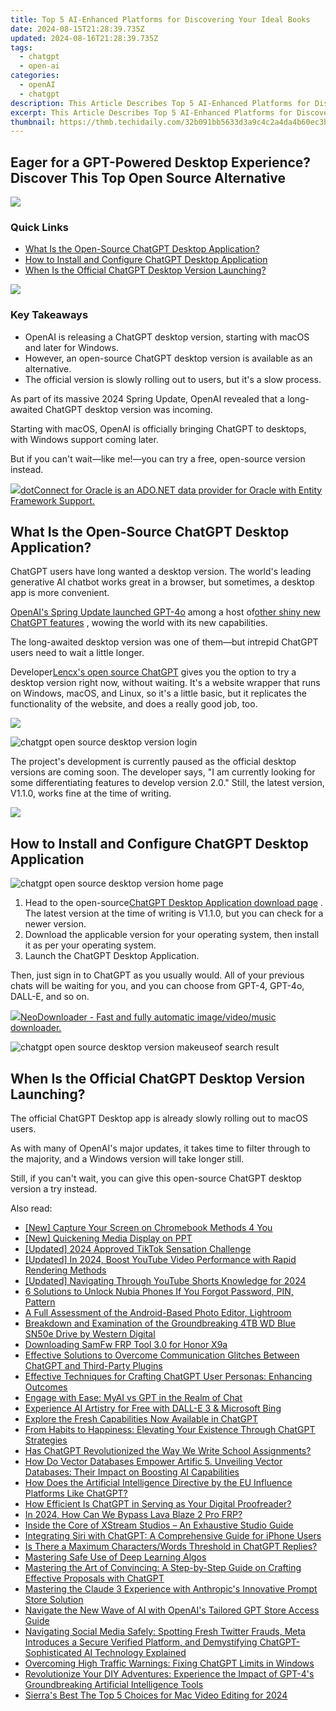 ```yaml
---
title: Top 5 AI-Enhanced Platforms for Discovering Your Ideal Books
date: 2024-08-15T21:28:39.735Z
updated: 2024-08-16T21:28:39.735Z
tags:
  - chatgpt
  - open-ai
categories:
  - openAI
  - chatgpt
description: This Article Describes Top 5 AI-Enhanced Platforms for Discovering Your Ideal Books
excerpt: This Article Describes Top 5 AI-Enhanced Platforms for Discovering Your Ideal Books
thumbnail: https://thmb.techidaily.com/32b091bb5633d3a9c4c2a4da4b60ec3b4374fdb769db4d47d5b0ac420926fc16.jpg
---
```


## Eager for a GPT-Powered Desktop Experience? Discover This Top Open Source Alternative

<!-- affiliate ads begin -->
<a href="https://store.absolute.com/order/checkout.php?PRODS=4601998&QTY=1&AFFILIATE=108875&CART=1"><img src="https://secure.avangate.com/images/merchant/ef70e26a0b5da778eda3f48014d087cd/728x90_larger-shield.jpg" border="0"></a>
<!-- affiliate ads end -->
### Quick Links

* [What Is the Open-Source ChatGPT Desktop Application?](https://www.makeuseof.com/cant-wait-for-the-chatgpt-desktop-app-try-this-open-source-alternative-instead/#what-is-the-open-source-chatgpt-desktop-application)
* [How to Install and Configure ChatGPT Desktop Application](https://www.makeuseof.com/cant-wait-for-the-chatgpt-desktop-app-try-this-open-source-alternative-instead/#how-to-install-and-configure-chatgpt-desktop-application)
* [When Is the Official ChatGPT Desktop Version Launching?](https://www.makeuseof.com/cant-wait-for-the-chatgpt-desktop-app-try-this-open-source-alternative-instead/#when-is-the-official-chatgpt-desktop-version-launching)

<!-- affiliate ads begin -->
<a href="https://shop.incomedia.eu/order/checkout.php?PRODS=12730965&QTY=1&AFFILIATE=108875&CART=1"><img src="https://incomedia.eu/files/images/affiliates/w5/03_WBSX5_728x90_red_CTA.jpg" border="0"></a>
<!-- affiliate ads end -->
### Key Takeaways

* OpenAI is releasing a ChatGPT desktop version, starting with macOS and later for Windows.
* However, an open-source ChatGPT desktop version is available as an alternative.
* The official version is slowly rolling out to users, but it's a slow process.

 As part of its massive 2024 Spring Update, OpenAI revealed that a long-awaited ChatGPT desktop version was incoming.

 Starting with macOS, OpenAI is officially bringing ChatGPT to desktops, with Windows support coming later.

 But if you can't wait—like me!—you can try a free, open-source version instead.

<!-- affiliate ads begin -->
<a href="https://checkout.devart.com/order/checkout.php?PRODS=5023555&QTY=1&AFFILIATE=108875&CART=1"><img src="https://secure.avangate.com/images/merchant/45b430710ad04765a6afd58d9d9fafca/products/dotConnect_O.png" border="0">dotConnect for Oracle is an ADO.NET data provider for Oracle with Entity Framework Support.</a>
<!-- affiliate ads end -->
## What Is the Open-Source ChatGPT Desktop Application?

 ChatGPT users have long wanted a desktop version. The world's leading generative AI chatbot works great in a browser, but sometimes, a desktop app is more convenient.

[OpenAI's Spring Update launched GPT-4o](https://www.makeuseof.com/how-gpt-4o-works-is-it-free/) among a host of[other shiny new ChatGPT features](https://www.makeuseof.com/chatgpt-new-features-spring-update/) , wowing the world with its new capabilities.

 The long-awaited desktop version was one of them—but intrepid ChatGPT users need to wait a little longer.

 Developer[Lencx's open source ChatGPT](https://github.com/lencx/ChatGPT) gives you the option to try a desktop version right now, without waiting. It's a website wrapper that runs on Windows, macOS, and Linux, so it's a little basic, but it replicates the functionality of the website, and does a really good job, too.

<!-- affiliate ads begin -->
<a href="https://secure.2checkout.com/order/checkout.php?PRODS=45152835&QTY=1&AFFILIATE=108875&CART=1"><img src="https://download.terabyteunlimited.com/banners/ad_800x450_d.jpg" border="0"></a>
<!-- affiliate ads end -->
![chatgpt open source desktop version login](https://static1.makeuseofimages.com/wordpress/wp-content/uploads/2024/05/chatgpt-open-source-desktop-version-login.jpg)

 The project's development is currently paused as the official desktop versions are coming soon. The developer says, "I am currently looking for some differentiating features to develop version 2.0." Still, the latest version, V1.1.0, works fine at the time of writing.

<!-- affiliate ads begin -->
<a href="https://shop.copernic.com/order/checkout.php?PRODS=41033091&QTY=1&AFFILIATE=108875&CART=1"><img src="https://secure.2checkout.com/images/merchant/8d30aa96e72440759f74bd2306c1fa3d/Copernic-2023-Affiliate-728x90-Advanced.png" border="0"></a>
<!-- affiliate ads end -->
## How to Install and Configure ChatGPT Desktop Application

![chatgpt open source desktop version home page](https://static1.makeuseofimages.com/wordpress/wp-content/uploads/2024/05/chatgpt-open-source-desktop-version-home-page.jpg)

1. Head to the open-source[ChatGPT Desktop Application download page](https://github.com/lencx/ChatGPT/releases/tag/v1.1.0) . The latest version at the time of writing is V1.1.0, but you can check for a newer version.
2. Download the applicable version for your operating system, then install it as per your operating system.
3. Launch the ChatGPT Desktop Application.

 Then, just sign in to ChatGPT as you usually would. All of your previous chats will be waiting for you, and you can choose from GPT-4, GPT-4o, DALL-E, and so on.

<!-- affiliate ads begin -->
<a href="https://secure.2checkout.com/order/checkout.php?PRODS=4559731&QTY=1&AFFILIATE=108875&CART=1"><img src="http://www.neowise.com/images/nd-ss-w200.jpg" border="0">NeoDownloader - Fast and fully automatic image/video/music downloader. </a>
<!-- affiliate ads end -->
![chatgpt open source desktop version makeuseof search result](https://static1.makeuseofimages.com/wordpress/wp-content/uploads/2024/05/chatgpt-open-source-desktop-version-makeuseof-search-result.jpg)

## When Is the Official ChatGPT Desktop Version Launching?

 The official ChatGPT Desktop app is already slowly rolling out to macOS users.

 As with many of OpenAI's major updates, it takes time to filter through to the majority, and a Windows version will take longer still.

 Still, if you can't wait, you can give this open-source ChatGPT desktop version a try instead.


<ins class="adsbygoogle"
     style="display:block"
     data-ad-format="autorelaxed"
     data-ad-client="ca-pub-7571918770474297"
     data-ad-slot="1223367746"></ins>



<ins class="adsbygoogle"
     style="display:block"
     data-ad-client="ca-pub-7571918770474297"
     data-ad-slot="8358498916"
     data-ad-format="auto"
     data-full-width-responsive="true"></ins>

<span class="atpl-alsoreadstyle">Also read:</span>
<div><ul>
<li><a href="https://digital-screen-recording.techidaily.com/new-capture-your-screen-on-chromebook-methods-4-you/"><u>[New] Capture Your Screen on Chromebook  Methods 4 You</u></a></li>
<li><a href="https://extra-support.techidaily.com/new-quickening-media-display-on-ppt/"><u>[New] Quickening Media Display on PPT</u></a></li>
<li><a href="https://twitter-videos.techidaily.com/updated-2024-approved-tiktok-sensation-challenge/"><u>[Updated] 2024 Approved  TikTok Sensation Challenge</u></a></li>
<li><a href="https://eaxpv-info.techidaily.com/updated-in-2024-boost-youtube-video-performance-with-rapid-rendering-methods/"><u>[Updated] In 2024, Boost YouTube Video Performance with Rapid Rendering Methods</u></a></li>
<li><a href="https://youtube-lab.techidaily.com/ed-navigating-through-youtube-shorts-knowledge-for-2024/"><u>[Updated] Navigating Through YouTube Shorts Knowledge for 2024</u></a></li>
<li><a href="https://easy-unlock-android.techidaily.com/6-solutions-to-unlock-nubia-phones-if-you-forgot-password-pin-pattern-by-drfone-android/"><u>6 Solutions to Unlock Nubia Phones If You Forgot Password, PIN, Pattern</u></a></li>
<li><a href="https://extra-lessons.techidaily.com/a-full-assessment-of-the-android-based-photo-editor-lightroom/"><u>A Full Assessment of the Android-Based Photo Editor, Lightroom</u></a></li>
<li><a href="https://hardware-reviews.techidaily.com/breakdown-and-examination-of-the-groundbreaking-4tb-wd-blue-sn50e-drive-by-western-digital/"><u>Breakdown and Examination of the Groundbreaking 4TB WD Blue SN50e Drive by Western Digital</u></a></li>
<li><a href="https://unlock-android.techidaily.com/downloading-samfw-frp-tool-30-for-honor-x9a-by-drfone-android/"><u>Downloading SamFw FRP Tool 3.0 for Honor X9a</u></a></li>
<li><a href="https://tech-hub.techidaily.com/effective-solutions-to-overcome-communication-glitches-between-chatgpt-and-third-party-plugins/"><u>Effective Solutions to Overcome Communication Glitches Between ChatGPT and Third-Party Plugins</u></a></li>
<li><a href="https://tech-hub.techidaily.com/effective-techniques-for-crafting-chatgpt-user-personas-enhancing-outcomes/"><u>Effective Techniques for Crafting ChatGPT User Personas: Enhancing Outcomes</u></a></li>
<li><a href="https://tech-hub.techidaily.com/engage-with-ease-myai-vs-gpt-in-the-realm-of-chat/"><u>Engage with Ease: MyAI vs GPT in the Realm of Chat</u></a></li>
<li><a href="https://tech-hub.techidaily.com/experience-ai-artistry-for-free-with-dall-e-3-and-microsoft-bing/"><u>Experience AI Artistry for Free with DALL-E 3 & Microsoft Bing</u></a></li>
<li><a href="https://tech-hub.techidaily.com/explore-the-fresh-capabilities-now-available-in-chatgpt/"><u>Explore the Fresh Capabilities Now Available in ChatGPT</u></a></li>
<li><a href="https://tech-hub.techidaily.com/from-habits-to-happiness-elevating-your-existence-through-chatgpt-strategies/"><u>From Habits to Happiness: Elevating Your Existence Through ChatGPT Strategies</u></a></li>
<li><a href="https://tech-hub.techidaily.com/has-chatgpt-revolutionized-the-way-we-write-school-assignments/"><u>Has ChatGPT Revolutionized the Way We Write School Assignments?</u></a></li>
<li><a href="https://tech-hub.techidaily.com/how-do-vector-databases-empower-artific-5-unveiling-vector-databases-their-impact-on-boosting-ai-capabilities/"><u>How Do Vector Databases Empower Artific 5. Unveiling Vector Databases: Their Impact on Boosting AI Capabilities</u></a></li>
<li><a href="https://tech-hub.techidaily.com/how-does-the-artificial-intelligence-directive-by-the-eu-influence-platforms-like-chatgpt/"><u>How Does the Artificial Intelligence Directive by the EU Influence Platforms Like ChatGPT?</u></a></li>
<li><a href="https://tech-hub.techidaily.com/how-efficient-is-chatgpt-in-serving-as-your-digital-proofreader/"><u>How Efficient Is ChatGPT in Serving as Your Digital Proofreader?</u></a></li>
<li><a href="https://android-frp.techidaily.com/in-2024-how-can-we-bypass-lava-blaze-2-pro-frp-by-drfone-android/"><u>In 2024, How Can We Bypass Lava Blaze 2 Pro FRP?</u></a></li>
<li><a href="https://extra-lessons.techidaily.com/inside-the-core-of-xstream-studios-an-exhaustive-studio-guide/"><u>Inside the Core of XStream Studios – An Exhaustive Studio Guide</u></a></li>
<li><a href="https://tech-hub.techidaily.com/integrating-siri-with-chatgpt-a-comprehensive-guide-for-iphone-users/"><u>Integrating Siri with ChatGPT: A Comprehensive Guide for iPhone Users</u></a></li>
<li><a href="https://tech-hub.techidaily.com/is-there-a-maximum-characterswords-threshold-in-chatgpt-replies/"><u>Is There a Maximum Characters/Words Threshold in ChatGPT Replies?</u></a></li>
<li><a href="https://tech-hub.techidaily.com/mastering-safe-use-of-deep-learning-algos/"><u>Mastering Safe Use of Deep Learning Algos</u></a></li>
<li><a href="https://tech-hub.techidaily.com/mastering-the-art-of-convincing-a-step-by-step-guide-on-crafting-effective-proposals-with-chatgpt/"><u>Mastering the Art of Convincing: A Step-by-Step Guide on Crafting Effective Proposals with ChatGPT</u></a></li>
<li><a href="https://tech-hub.techidaily.com/mastering-the-claude-3-experience-with-anthropics-innovative-prompt-store-solution/"><u>Mastering the Claude 3 Experience with Anthropic's Innovative Prompt Store Solution</u></a></li>
<li><a href="https://tech-hub.techidaily.com/navigate-the-new-wave-of-ai-with-openais-tailored-gpt-store-access-guide/"><u>Navigate the New Wave of AI with OpenAI's Tailored GPT Store Access Guide</u></a></li>
<li><a href="https://tech-hub.techidaily.com/navigating-social-media-safely-spotting-fresh-twitter-frauds-meta-introduces-a-secure-verified-platform-and-demystifying-chatgpt-sophisticated-ai-technology72/"><u>Navigating Social Media Safely: Spotting Fresh Twitter Frauds, Meta Introduces a Secure Verified Platform, and Demystifying ChatGPT-Sophisticated AI Technology Explained</u></a></li>
<li><a href="https://tech-hub.techidaily.com/overcoming-high-traffic-warnings-fixing-chatgpt-limits-in-windows/"><u>Overcoming High Traffic Warnings: Fixing ChatGPT Limits in Windows</u></a></li>
<li><a href="https://tech-hub.techidaily.com/revolutionize-your-diy-adventures-experience-the-impact-of-gpt-4s-groundbreaking-artificial-intelligence-tools/"><u>Revolutionize Your DIY Adventures: Experience the Impact of GPT-4's Groundbreaking Artificial Intelligence Tools</u></a></li>
<li><a href="https://extra-support.techidaily.com/sierras-best-the-top-5-choices-for-mac-video-editing-for-2024/"><u>Sierra's Best  The Top 5 Choices for Mac Video Editing for 2024</u></a></li>
</ul></div>
